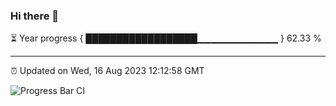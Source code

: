 ### Hi there 👋

⏳ Year progress { ██████████████████▁▁▁▁▁▁▁▁▁▁▁▁ } 62.33 %

---

⏰ Updated on Wed, 16 Aug 2023 12:12:58 GMT

![Progress Bar CI](https://github.com/Shyam-Makwana/GitHub-Actions-Demo/workflows/Progress%20Bar%20CI/badge.svg)
